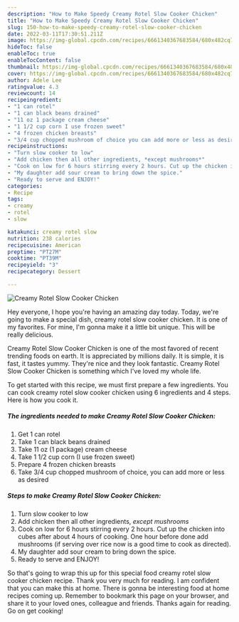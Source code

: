 ```yaml
---
description: "How to Make Speedy Creamy Rotel Slow Cooker Chicken"
title: "How to Make Speedy Creamy Rotel Slow Cooker Chicken"
slug: 150-how-to-make-speedy-creamy-rotel-slow-cooker-chicken
date: 2022-03-11T17:30:51.211Z
image: https://img-global.cpcdn.com/recipes/6661340367683584/680x482cq70/creamy-rotel-slow-cooker-chicken-recipe-main-photo.jpg
hideToc: false
enableToc: true
enableTocContent: false
thumbnail: https://img-global.cpcdn.com/recipes/6661340367683584/680x482cq70/creamy-rotel-slow-cooker-chicken-recipe-main-photo.jpg
cover: https://img-global.cpcdn.com/recipes/6661340367683584/680x482cq70/creamy-rotel-slow-cooker-chicken-recipe-main-photo.jpg
author: Adele Lee
ratingvalue: 4.3
reviewcount: 14
recipeingredient:
- "1 can rotel"
- "1 can black beans drained"
- "11 oz 1 package cream cheese"
- "1 1/2 cup corn I use frozen sweet"
- "4 frozen chicken breasts"
- "3/4 cup chopped mushroom of choice you can add more or less as desired"
recipeinstructions:
- "Turn slow cooker to low"
- "Add chicken then all other ingredients, *except mushrooms*"
- "Cook on low for 6 hours stirring every 2 hours. Cut up the chicken into cubes after about 4 hours of cooking. One hour before done add mushrooms (if serving over rice now is a good time to cook as directed)."
- "My daughter add sour cream to bring down the spice."
- "Ready to serve and ENJOY!"
categories:
- Recipe
tags:
- creamy
- rotel
- slow

katakunci: creamy rotel slow 
nutrition: 238 calories
recipecuisine: American
preptime: "PT27M"
cooktime: "PT39M"
recipeyield: "3"
recipecategory: Dessert

---
```



![Creamy Rotel Slow Cooker Chicken](https://img-global.cpcdn.com/recipes/6661340367683584/680x482cq70/creamy-rotel-slow-cooker-chicken-recipe-main-photo.jpg)

Hey everyone, I hope you're having an amazing day today. Today, we're going to make a special dish, creamy rotel slow cooker chicken. It is one of my favorites. For mine, I'm gonna make it a little bit unique. This will be really delicious.



Creamy Rotel Slow Cooker Chicken is one of the most favored of recent trending foods on earth. It is appreciated by millions daily. It is simple, it is fast, it tastes yummy. They're nice and they look fantastic. Creamy Rotel Slow Cooker Chicken is something which I've loved my whole life.


To get started with this recipe, we must first prepare a few ingredients. You can cook creamy rotel slow cooker chicken using 6 ingredients and 4 steps. Here is how you cook it.

<!--inarticleads1-->

##### The ingredients needed to make Creamy Rotel Slow Cooker Chicken:

1. Get 1 can rotel
1. Take 1 can black beans drained
1. Take 11 oz (1 package) cream cheese
1. Take 1 1/2 cup corn (I use frozen sweet)
1. Prepare 4 frozen chicken breasts
1. Take 3/4 cup chopped mushroom of choice, you can add more or less as desired




<!--inarticleads2-->

##### Steps to make Creamy Rotel Slow Cooker Chicken:

1. Turn slow cooker to low
1. Add chicken then all other ingredients, *except mushrooms*
1. Cook on low for 6 hours stirring every 2 hours. Cut up the chicken into cubes after about 4 hours of cooking. One hour before done add mushrooms (if serving over rice now is a good time to cook as directed).
1. My daughter add sour cream to bring down the spice.
1. Ready to serve and ENJOY!



So that's going to wrap this up for this special food creamy rotel slow cooker chicken recipe. Thank you very much for reading. I am confident that you can make this at home. There is gonna be interesting food at home recipes coming up. Remember to bookmark this page on your browser, and share it to your loved ones, colleague and friends. Thanks again for reading. Go on get cooking!
